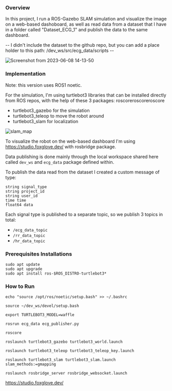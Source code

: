 ### Overview

In this project, I run a ROS-Gazebo SLAM simulation and visualize the image on a web-based dashoboard, as well as read data from a dataset that I have in a folder called "Dataset_ECG_1" and publish the data to the same dashboard.

-- I didn't include  the dataset to the github repo, but you can add a place holder to this path: /dev_ws/src/ecg_data/scripts -- 

![Screenshot from 2023-06-08 14-13-50](https://github.com/heba0/ROS_demo/assets/23173305/33eeab9e-2621-4bf6-b940-64628e79cdbb)

### Implementation

Note: this version uses ROS1 noetic.

For the simulation, I'm using turtlebot3 libraries that can be installed directly from ROS repos, with the help of these 3 packages: roscoreroscoreroscore
- turtlebot3_gazebo for the simulation
- turtlebot3_teleop to move the robot around
- turtlebot3_slam for localization

![slam_map](https://github.com/heba0/ROS_demo/assets/23173305/e181d672-b9d6-4905-a8f1-afcd538f6da2)


To visualize the robot on the web-based dashboard I'm using https://studio.foxglove.dev/  with rosbridge package.

Data publishing is done mainly through the local workspace shared here called ```dev_ws``` and ```ecg_data``` package defined within.

To publish the data read from the dataset I created a custom message of type:
```
string signal_type
string project_id
string user_id
time time
float64 data
```

Each signal type is published to a separate topic, so we publish 3 topics in total: 

- ```/ecg_data_topic```
- ```/rr_data_topic```
- ```/hr_data_topic```

### Prerequisites Installations

```
sudo apt update
sudo apt upgrade
sudo apt install ros-$ROS_DISTRO-turtlebot3*
```

### How to Run

  ```echo "source /opt/ros/noetic/setup.bash" >> ~/.bashrc ```

  ```source ~/dev_ws/devel/setup.bash```
  
  ```export TURTLEBOT3_MODEL=waffle```
  
   ```rosrun ecg_data ecg_publisher.py```
   
   ```roscore```
   
 ```roslaunch turtlebot3_gazebo turtlebot3_world.launch```

```roslaunch turtlebot3_teleop turtlebot3_teleop_key.launch```


```roslaunch turtlebot3_slam turtlebot3_slam.launch slam_methods:=gmapping```

```roslaunch rosbridge_server rosbridge_websocket.launch```

https://studio.foxglove.dev/



